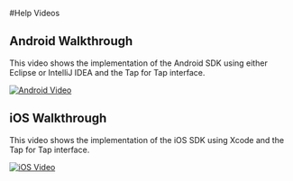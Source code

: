 #Help Videos

## Android Walkthrough

This video shows the implementation of the Android SDK using either Eclipse or IntelliJ IDEA and the Tap for Tap interface.

[![Android Video](http://img.youtube.com/vi/xDj16PJ5WQk/0.jpg)](http://www.youtube.com/watch?feature=player_embedded&v=xDj16PJ5WQk&hg=1)

## iOS Walkthrough

This video shows the implementation of the iOS SDK using Xcode and the Tap for Tap interface.

[![iOS Video](http://img.youtube.com/vi/LS7DEvITf7Y/0.jpg)](http://www.youtube.com/watch?feature=player_embedded&v=LS7DEvITf7Y&hg=1)


